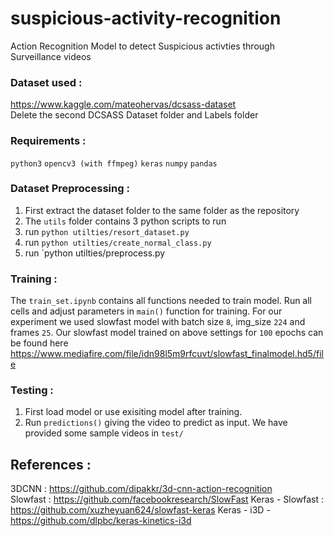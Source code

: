 # suspicious-activity-recognition
Action Recognition Model to detect Suspicious activties through Surveillance videos

### Dataset used :
 https://www.kaggle.com/mateohervas/dcsass-dataset   
 Delete the second DCSASS Dataset folder and Labels folder

### Requirements :
  `python3`
  `opencv3 (with ffmpeg)`
  `keras`
  `numpy`
  `pandas`

### Dataset Preprocessing :
  1. First extract the dataset folder to the same folder as the repository
  2. The `utils` folder contains 3 python scripts to run
  3. run `python utilties/resort_dataset.py`
  4. run `python utilties/create_normal_class.py`
  5. run `python utilties/preprocess.py
  
### Training :
  The `train_set.ipynb` contains all functions needed to train model. Run all cells and adjust parameters in `main()` function for training.
  For our experiment we used slowfast model with batch size `8`, img_size `224` and frames `25`.
  Our slowfast model trained on above settings for `100` epochs can be found here https://www.mediafire.com/file/idn98l5m9rfcuvt/slowfast_finalmodel.hd5/file
 
### Testing :
  1. First load model or use exisiting model after training.
  2. Run `predictions()` giving the video to predict as input. We have provided some sample videos in `test/`

## References :  
  3DCNN : https://github.com/dipakkr/3d-cnn-action-recognition   
  Slowfast : https://github.com/facebookresearch/SlowFast
  Keras - Slowfast : https://github.com/xuzheyuan624/slowfast-keras
  Keras - i3D - https://github.com/dlpbc/keras-kinetics-i3d
